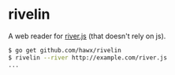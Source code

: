 # rivelin

A web reader for [river.js][] (that doesn't rely on js).

``` bash
$ go get github.com/hawx/rivelin
$ rivelin --river http://example.com/river.js
...
```

[river.js]: http://riverjs.org/
